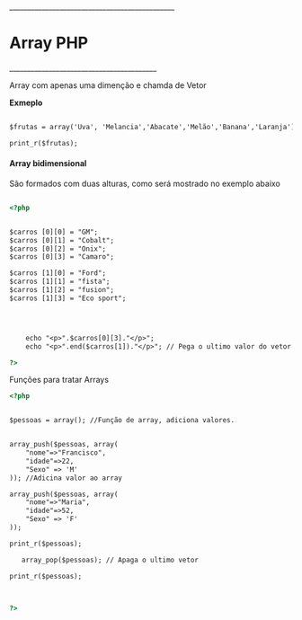 
______________________________________________ <h1>Array PHP</h1>_________________________________________


<p>Array com apenas uma dimenção e chamda de Vetor</p>

<strong> Exmeplo</strong>

```html

$frutas = array('Uva', 'Melancia','Abacate','Melão','Banana','Laranja');

print_r($frutas);
```


<h4>Array bidimensional </h4>
<p>São formados com duas alturas, como será mostrado no exemplo abaixo</p>

```html

<?php


$carros [0][0] = "GM";
$carros [0][1] = "Cobalt";
$carros [0][2] = "Onix";
$carros [0][3] = "Camaro";

$carros [1][0] = "Ford";
$carros [1][1] = "fista";
$carros [1][2] = "fusion";
$carros [1][3] = "Eco sport";




    echo "<p>".$carros[0][3]."</p>";
    echo "<p>".end($carros[1])."</p>"; // Pega o ultimo valor do vetor do array $carros[1] 

?>

 ```

<p>Funções para tratar Arrays</p>

```html
<?php


$pessoas = array(); //Função de array, adiciona valores.


array_push($pessoas, array(
    "nome"=>"Francisco",
    "idade"=>22,
    "Sexo" => 'M'
)); //Adicina valor ao array

array_push($pessoas, array(
    "nome"=>"Maria",
    "idade"=>52,
    "Sexo" => 'F'
)); 

print_r($pessoas);

   array_pop($pessoas); // Apaga o ultimo vetor

print_r($pessoas);



?>






 ```